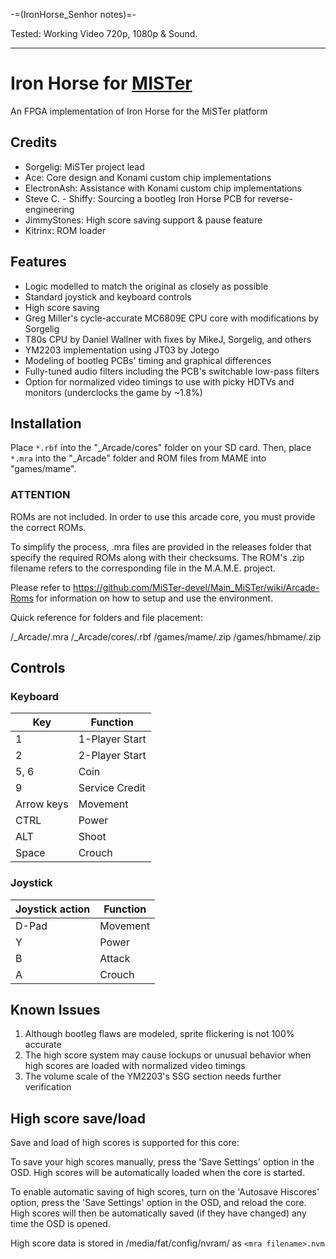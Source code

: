-=(IronHorse_Senhor notes)=-

Tested: Working Video 720p, 1080p & Sound.

___
# Iron Horse for [MISTer](https://github.com/MiSTer-devel/Main_MiSTer/wiki)
An FPGA implementation of Iron Horse for the MiSTer platform

## Credits
- Sorgelig: MiSTer project lead
- Ace: Core design and Konami custom chip implementations
- ElectronAsh: Assistance with Konami custom chip implementations
- Steve C. - Shiffy: Sourcing a bootleg Iron Horse PCB for reverse-engineering
- JimmyStones: High score saving support & pause feature
- Kitrinx: ROM loader

## Features
- Logic modelled to match the original as closely as possible
- Standard joystick and keyboard controls
- High score saving
- Greg Miller's cycle-accurate MC6809E CPU core with modifications by Sorgelig
- T80s CPU by Daniel Wallner with fixes by MikeJ, Sorgelig, and others
- YM2203 implementation using JT03 by Jotego
- Modeling of bootleg PCBs' timing and graphical differences
- Fully-tuned audio filters including the PCB's switchable low-pass filters
- Option for normalized video timings to use with picky HDTVs and monitors (underclocks the game by ~1.8%)

## Installation
Place `*.rbf` into the "_Arcade/cores" folder on your SD card.  Then, place `*.mra` into the "_Arcade" folder and ROM files from MAME into "games/mame".

### ****ATTENTION****
ROMs are not included. In order to use this arcade core, you must provide the correct ROMs.

To simplify the process, .mra files are provided in the releases folder that specify the required ROMs along with their checksums.  The ROM's .zip filename refers to the corresponding file in the M.A.M.E. project.

Please refer to https://github.com/MiSTer-devel/Main_MiSTer/wiki/Arcade-Roms for information on how to setup and use the environment.

Quick reference for folders and file placement:

/_Arcade/<game name>.mra
/_Arcade/cores/<game rbf>.rbf
/games/mame/<mame rom>.zip
/games/hbmame/<hbmame rom>.zip

## Controls
### Keyboard
| Key | Function |
| --- | --- |
| 1 | 1-Player Start |
| 2 | 2-Player Start |
| 5, 6 | Coin |
| 9 | Service Credit |
| Arrow keys | Movement |
| CTRL | Power |
| ALT | Shoot |
| Space | Crouch |

### Joystick
| Joystick action | Function |
| --- | --- |
| D-Pad | Movement |
| Y | Power |
| B | Attack |
| A | Crouch |

## Known Issues
1) Although bootleg flaws are modeled, sprite flickering is not 100% accurate
2) The high score system may cause lockups or unusual behavior when high scores are loaded with normalized video timings
3) The volume scale of the YM2203's SSG section needs further verification

## High score save/load

Save and load of high scores is supported for this core:

To save your high scores manually, press the 'Save Settings' option in the OSD.  High scores will be automatically loaded when the core is started.

To enable automatic saving of high scores, turn on the 'Autosave Hiscores' option, press the 'Save Settings' option in the OSD, and reload the core.  High scores will then be automatically saved (if they have changed) any time the OSD is opened.

High score data is stored in /media/fat/config/nvram/ as ```<mra filename>.nvm```
